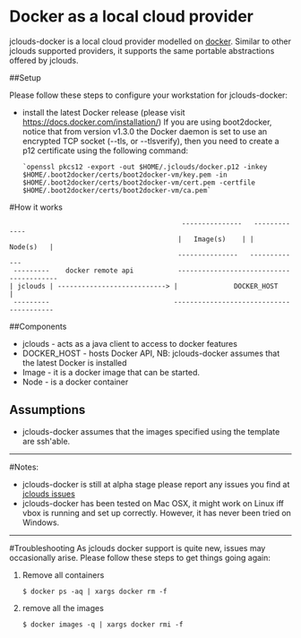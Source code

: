 # Docker as a local cloud provider
jclouds-docker is a local cloud provider modelled on [docker](http://www.docker.io). Similar to other jclouds supported
providers, it supports the same portable abstractions offered by jclouds.

##Setup

Please follow these steps to configure your workstation for jclouds-docker:

- install the latest Docker release (please visit https://docs.docker.com/installation/)
If you are using boot2docker, notice that from version v1.3.0 the Docker daemon is set to use an encrypted TCP socket (--tls, or --tlsverify), 
then you need to create a p12 certificate using the following command:
      
      `openssl pkcs12 -export -out $HOME/.jclouds/docker.p12 -inkey $HOME/.boot2docker/certs/boot2docker-vm/key.pem -in $HOME/.boot2docker/certs/boot2docker-vm/cert.pem -certfile $HOME/.boot2docker/certs/boot2docker-vm/ca.pem`

#How it works


                                               ---------------   -------------
                                              |   Image(s)    | |   Node(s)   |
                                              ---------------   -------------
     ---------    docker remote api           ----------------------------------------
    | jclouds | ---------------------------> |              DOCKER_HOST              |
     ---------                               ----------------------------------------

##Components

- jclouds \- acts as a java client to access to docker features
- DOCKER_HOST \- hosts Docker API, NB: jclouds-docker assumes that the latest Docker is installed
- Image \- it is a docker image that can be started.
- Node \- is a docker container

## Assumptions

- jclouds-docker assumes that the images specified using the template are ssh'able.

--------------

#Notes:
- jclouds-docker is still at alpha stage please report any issues you find at [jclouds issues](https://issues.apache.org/jira/browse/JCLOUDS)
- jclouds-docker has been tested on Mac OSX, it might work on Linux iff vbox is running and set up correctly. However, it has never been tried on Windows.

--------------

#Troubleshooting
As jclouds docker support is quite new, issues may occasionally arise. Please follow these steps to get things going again:

1. Remove all containers
    
    `$ docker ps -aq | xargs docker rm -f`
2. remove all the images

    `$ docker images -q | xargs docker rmi -f`
